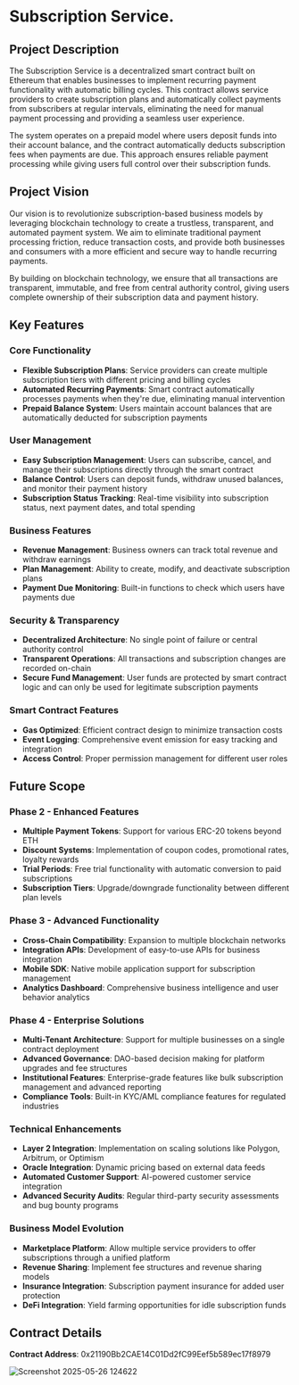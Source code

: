 # Subscription Service.

## Project Description

The Subscription Service is a decentralized smart contract built on Ethereum that enables businesses to implement recurring payment functionality with automatic billing cycles. This contract allows service providers to create subscription plans and automatically collect payments from subscribers at regular intervals, eliminating the need for manual payment processing and providing a seamless user experience.

The system operates on a prepaid model where users deposit funds into their account balance, and the contract automatically deducts subscription fees when payments are due. This approach ensures reliable payment processing while giving users full control over their subscription funds.

## Project Vision

Our vision is to revolutionize subscription-based business models by leveraging blockchain technology to create a trustless, transparent, and automated payment system. We aim to eliminate traditional payment processing friction, reduce transaction costs, and provide both businesses and consumers with a more efficient and secure way to handle recurring payments.

By building on blockchain technology, we ensure that all transactions are transparent, immutable, and free from central authority control, giving users complete ownership of their subscription data and payment history.

## Key Features

### Core Functionality
- **Flexible Subscription Plans**: Service providers can create multiple subscription tiers with different pricing and billing cycles
- **Automated Recurring Payments**: Smart contract automatically processes payments when they're due, eliminating manual intervention
- **Prepaid Balance System**: Users maintain account balances that are automatically deducted for subscription payments

### User Management
- **Easy Subscription Management**: Users can subscribe, cancel, and manage their subscriptions directly through the smart contract
- **Balance Control**: Users can deposit funds, withdraw unused balances, and monitor their payment history
- **Subscription Status Tracking**: Real-time visibility into subscription status, next payment dates, and total spending

### Business Features
- **Revenue Management**: Business owners can track total revenue and withdraw earnings
- **Plan Management**: Ability to create, modify, and deactivate subscription plans
- **Payment Due Monitoring**: Built-in functions to check which users have payments due

### Security & Transparency
- **Decentralized Architecture**: No single point of failure or central authority control
- **Transparent Operations**: All transactions and subscription changes are recorded on-chain
- **Secure Fund Management**: User funds are protected by smart contract logic and can only be used for legitimate subscription payments

### Smart Contract Features
- **Gas Optimized**: Efficient contract design to minimize transaction costs
- **Event Logging**: Comprehensive event emission for easy tracking and integration
- **Access Control**: Proper permission management for different user roles

## Future Scope

### Phase 2 - Enhanced Features
- **Multiple Payment Tokens**: Support for various ERC-20 tokens beyond ETH
- **Discount Systems**: Implementation of coupon codes, promotional rates, loyalty rewards
- **Trial Periods**: Free trial functionality with automatic conversion to paid subscriptions
- **Subscription Tiers**: Upgrade/downgrade functionality between different plan levels

### Phase 3 - Advanced Functionality
- **Cross-Chain Compatibility**: Expansion to multiple blockchain networks
- **Integration APIs**: Development of easy-to-use APIs for business integration
- **Mobile SDK**: Native mobile application support for subscription management
- **Analytics Dashboard**: Comprehensive business intelligence and user behavior analytics

### Phase 4 - Enterprise Solutions
- **Multi-Tenant Architecture**: Support for multiple businesses on a single contract deployment
- **Advanced Governance**: DAO-based decision making for platform upgrades and fee structures
- **Institutional Features**: Enterprise-grade features like bulk subscription management and advanced reporting
- **Compliance Tools**: Built-in KYC/AML compliance features for regulated industries

### Technical Enhancements
- **Layer 2 Integration**: Implementation on scaling solutions like Polygon, Arbitrum, or Optimism
- **Oracle Integration**: Dynamic pricing based on external data feeds
- **Automated Customer Support**: AI-powered customer service integration
- **Advanced Security Audits**: Regular third-party security assessments and bug bounty programs

### Business Model Evolution
- **Marketplace Platform**: Allow multiple service providers to offer subscriptions through a unified platform
- **Revenue Sharing**: Implement fee structures and revenue sharing models
- **Insurance Integration**: Subscription payment insurance for added user protection
- **DeFi Integration**: Yield farming opportunities for idle subscription funds

## Contract Details

**Contract Address**: 0x21190Bb2CAE14C01Dd2fC99Eef5b589ec17f8979




![Screenshot 2025-05-26 124622](https://github.com/user-attachments/assets/c6be1012-310f-4141-a263-d8084736eda9)
